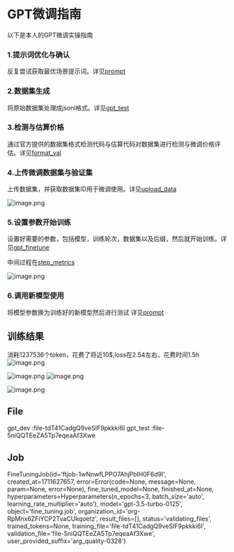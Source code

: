 # GPT微调指南
以下是本人的GPT微调实操指南

### 1.提示词优化与确认
反复尝试获取最优场景提示词。详见[prompt](prompt.ipynb)

### 2.数据集生成
将原始数据集处理成jsonl格式。详见[gpt_test](gpt_test.jsonl)

### 3.检测与估算价格
通过官方提供的数据集格式检测代码与估算代码对数据集进行检测与微调价格评估。详见[format_val](format_val.ipynb)

### 4.上传微调数据集与验证集
上传数据集，并获取数据集ID用于微调使用。详见[upload_data](upload_data.py)


![image.png](https://kashiwa-pic.oss-cn-beijing.aliyuncs.com/20240328201720.png)

### 5.设置参数开始训练
设置好需要的参数，包括模型，训练轮次，数据集以及后缀，然后就开始训练。详见[gpt_finetune](gpt_finetune.py)

中间过程在[step_metrics](step_metrics.csv)

![image.png](https://kashiwa-pic.oss-cn-beijing.aliyuncs.com/20240328201118.png)

### 6.调用新模型使用
将模型参数换为训练好的新模型然后进行测试
详见[prompt](prompt.ipynb)



## 训练结果
消耗1237536个token，花费了将近10$,loss在2.54左右，花费时间1.5h
![image.png](https://kashiwa-pic.oss-cn-beijing.aliyuncs.com/20240328223714.png)

![image.png](https://kashiwa-pic.oss-cn-beijing.aliyuncs.com/20240328223656.png)
![image.png](https://kashiwa-pic.oss-cn-beijing.aliyuncs.com/20240328222546.png)

![image.png](https://kashiwa-pic.oss-cn-beijing.aliyuncs.com/20240328222532.png)

## File

gpt_dev  :file-tdT41CadgQ9veSIF9pkkki6I
gpt_test :file-5niQQTEeZA5Tp7eqeaAf3Xwe


## Job 
FineTuningJob(id='ftjob-1wNnwfLPPO7AhjPblH0F6d9l', created_at=1711627657, error=Error(code=None, message=None, param=None, error=None), fine_tuned_model=None, finished_at=None, hyperparameters=Hyperparameters(n_epochs=3, batch_size='auto', learning_rate_multiplier='auto'), model='gpt-3.5-turbo-0125', object='fine_tuning.job', organization_id='org-RpMnx6ZFiYCP2TvaCUkqoetz', result_files=[], status='validating_files', trained_tokens=None, training_file='file-tdT41CadgQ9veSIF9pkkki6I', validation_file='file-5niQQTEeZA5Tp7eqeaAf3Xwe', user_provided_suffix='arg_quality-0328')